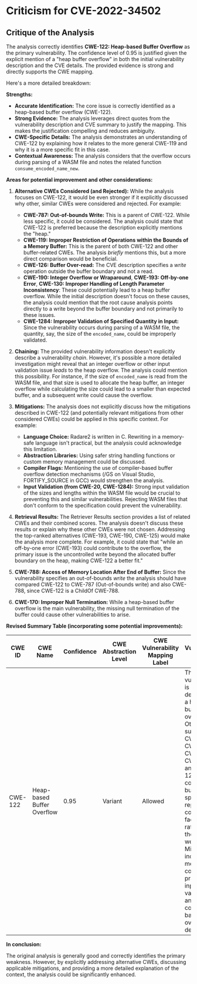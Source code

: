 # Criticism for CVE-2022-34502

## Critique of the Analysis

The analysis correctly identifies **CWE-122: Heap-based Buffer Overflow** as the primary vulnerability. The confidence level of 0.95 is justified given the explicit mention of a "heap buffer overflow" in both the initial vulnerability description and the CVE details. The provided evidence is strong and directly supports the CWE mapping.

Here's a more detailed breakdown:

**Strengths:**

*   **Accurate Identification:** The core issue is correctly identified as a heap-based buffer overflow (CWE-122).
*   **Strong Evidence:** The analysis leverages direct quotes from the vulnerability description and CVE summary to justify the mapping. This makes the justification compelling and reduces ambiguity.
*   **CWE-Specific Details:** The analysis demonstrates an understanding of CWE-122 by explaining how it relates to the more general CWE-119 and why it is a more specific fit in this case.
*   **Contextual Awareness:** The analysis considers that the overflow occurs during parsing of a WASM file and notes the related function `consume_encoded_name_new`.

**Areas for potential improvement and other considerations:**

1.  **Alternative CWEs Considered (and Rejected):** While the analysis focuses on CWE-122, it would be even stronger if it explicitly discussed why other, similar CWEs were considered and rejected. For example:
    *   **CWE-787: Out-of-bounds Write:** This is a parent of CWE-122. While less specific, it could be considered. The analysis could state that CWE-122 is preferred because the description explicitly mentions the "heap."
    *   **CWE-119: Improper Restriction of Operations within the Bounds of a Memory Buffer:** This is the parent of both CWE-122 and other buffer-related CWEs. The analysis *briefly* mentions this, but a more direct comparison would be beneficial.
    *   **CWE-126: Buffer Over-read:** The CVE description specifies a *write* operation outside the buffer boundary and not a read.
    *   **CWE-190: Integer Overflow or Wraparound**, **CWE-193: Off-by-one Error**, **CWE-130: Improper Handling of Length Parameter Inconsistency**: These could potentially lead to a heap buffer overflow. While the initial description doesn't focus on these causes, the analysis could mention that the root cause analysis points directly to a write beyond the buffer boundary and not primarily to these issues.
    *   **CWE-1284: Improper Validation of Specified Quantity in Input:** Since the vulnerability occurs during parsing of a WASM file, the quantity, say, the size of the `encoded_name`, could be improperly validated.

2.  **Chaining:** The provided vulnerability information doesn't explicitly describe a vulnerability *chain*. However, it's possible a more detailed investigation might reveal that an integer overflow or other input validation issue *leads* to the heap overflow. The analysis could mention this possibility. For instance, if the size of `encoded_name` is read from the WASM file, and that size is used to allocate the heap buffer, an integer overflow while calculating the size could lead to a smaller than expected buffer, and a subsequent write could cause the overflow.

3.  **Mitigations:** The analysis does not explicitly discuss how the mitigations described in CWE-122 (and potentially relevant mitigations from other considered CWEs) could be applied in this specific context. For example:
    *   **Language Choice:** Radare2 is written in C. Rewriting in a memory-safe language isn't practical, but the analysis could acknowledge this limitation.
    *   **Abstraction Libraries:** Using safer string handling functions or custom memory management could be discussed.
    *   **Compiler Flags:** Mentioning the use of compiler-based buffer overflow detection mechanisms (/GS on Visual Studio, FORTIFY_SOURCE in GCC) would strengthen the analysis.
    *   **Input Validation (from CWE-20, CWE-1284):**  Strong input validation of the sizes and lengths within the WASM file would be crucial to preventing this and similar vulnerabilities. Rejecting WASM files that don't conform to the specification could prevent the vulnerability.

4.  **Retrieval Results:** The Retriever Results section provides a list of related CWEs and their combined scores. The analysis doesn't discuss these results or explain why these other CWEs were not chosen. Addressing the top-ranked alternatives (CWE-193, CWE-190, CWE-125) would make the analysis more complete. For example, it could state that "while an off-by-one error (CWE-193) could contribute to the overflow, the primary issue is the uncontrolled write beyond the allocated buffer boundary on the heap, making CWE-122 a better fit."

5.  **CWE-788: Access of Memory Location After End of Buffer:** Since the vulnerability specifies an out-of-bounds *write* the analysis should have compared CWE-122 to CWE-787 (Out-of-bounds write) and also CWE-788, since CWE-122 is a ChildOf CWE-788.
6.  **CWE-170: Improper Null Termination:** While a heap-based buffer overflow is the main vulnerability, the missing null termination of the buffer could cause other vulnerabilities to arise.

**Revised Summary Table (incorporating some potential improvements):**

| CWE ID | CWE Name | Confidence | CWE Abstraction Level | CWE Vulnerability Mapping Label | CWE-Vulnerability Mapping Notes |
|---|---|---|---|---|---|
| CWE-122 | Heap-based Buffer Overflow | 0.95 | Variant | Allowed | The vulnerability is explicitly described as a heap buffer overflow. Other CWEs, such as CWE-787, CWE-119, CWE-190, CWE-193, and CWE-1284, were considered but are less specific or represent contributing factors rather than the primary weakness. Mitigation includes memory safe coding practices, input validation, and compiler-based buffer overflow detection. |

**In conclusion:**

The original analysis is generally good and correctly identifies the primary weakness. However, by explicitly addressing alternative CWEs, discussing applicable mitigations, and providing a more detailed explanation of the context, the analysis could be significantly enhanced.